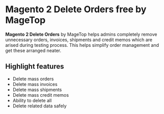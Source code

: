 # Magento 2 Delete Orders free by MageTop

**Magento 2 Delete Orders** by MageTop helps admins completely remove unnecessary orders, invoices, shipments and credit memos which are arised during testing process. This helps simplify order management and get these arranged neater.


## Highlight features

- Delete mass orders
- Delete mass invoices
- Delete mass shipments
- Delete mass credit memos
- Ability to delete all
- Delete related data safely
